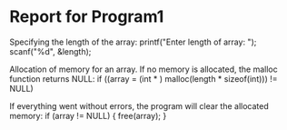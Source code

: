 # Report for Program1
Specifying the length of the array:
printf("Enter length of array: ");
scanf("%d", &length);


Allocation of memory for an array. If no memory is allocated, the malloc function returns NULL:
if ((array = (int * ) malloc(length * sizeof(int))) != NULL)


If everything went without errors, the program will clear the allocated memory:
if (array != NULL)
{
free(array);
}
